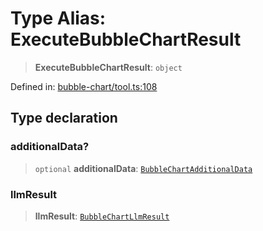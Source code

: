 # Type Alias: ExecuteBubbleChartResult

> **ExecuteBubbleChartResult**: `object`

Defined in: [bubble-chart/tool.ts:108](https://github.com/GeoDaCenter/openassistant/blob/2cb8f20a901f3385efeb40778248119c5e49db78/packages/echarts/src/bubble-chart/tool.ts#L108)

## Type declaration

### additionalData?

> `optional` **additionalData**: [`BubbleChartAdditionalData`](BubbleChartAdditionalData.md)

### llmResult

> **llmResult**: [`BubbleChartLlmResult`](BubbleChartLlmResult.md)
